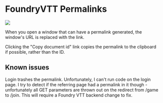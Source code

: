 # FoundryVTT Permalinks

![](https://raw.githubusercontent.com/numinit/foundry-permalinks/master/img/permalinks.png)

When you open a window that can have a permalink generated, the window's URL
is replaced with the link.

Clicking the "Copy document id" link copies the permalink to the clipboard
if possible, rather than the ID.

## Known issues

Login trashes the permalink. Unfortunately, I can't run code on the
login page. I try to detect if the referring page had a permalink in it
though - unfortunately all GET parameters are thrown out on the redirect
from /game to /join. This will require a Foundry VTT backend change to fix.
